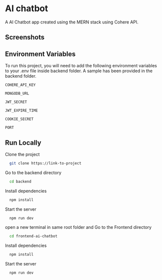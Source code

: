 
# AI chatbot

A AI Chatbot app created using the MERN stack using Cohere API. 

## Screenshots



## Environment Variables

To run this project, you will need to add the following environment variables to your .env file inside backend folder. A sample has been provided in the backend folder.

`COHERE_API_KEY`

`MONGODB_URL`

`JWT_SECRET`

`JWT_EXPIRE_TIME`

`COOKIE_SECRET`

`PORT`



## Run Locally

Clone the project

```bash
  git clone https://link-to-project
```

Go to the backend directory

```bash
  cd backend
```

Install dependencies

```bash
  npm install
```

Start the server

```bash
  npm run dev
```

open a new terminal in same root folder and Go to the Frontend directory

```bash
  cd frontend-ai-chatbot
```

Install dependencies

```bash
  npm install
```

Start the server

```bash
  npm run dev
```